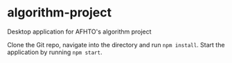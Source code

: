 # algorithm-project
Desktop application for AFHTO's algorithm project

Clone the Git repo, navigate into the directory and run `npm install`. Start the application by running `npm start`. 

